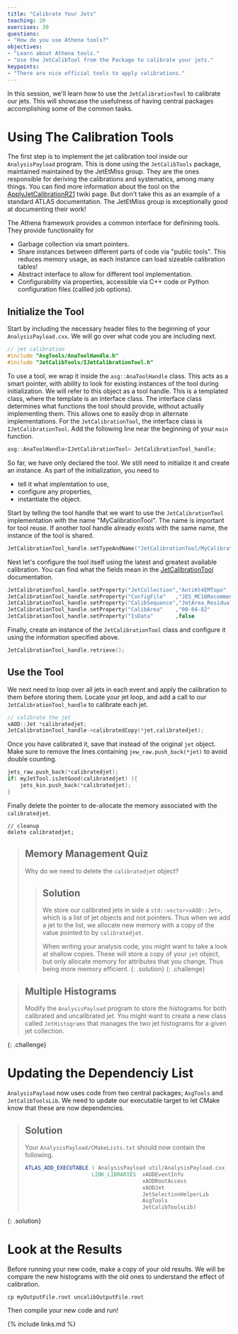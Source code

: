 ```yaml
---
title: "Calibrate Your Jets"
teaching: 20
exercises: 30
questions:
- "How do you use Athena tools?"
objectives:
- "Learn about Athena tools."
- "Use the JetCalibTool from the Package to calibrate your jets."
keypoints:
- "There are nice official tools to apply calibrations."
---
```


In this session, we'll learn how to use the `JetCalibrationTool` to calibrate our jets. This will showcase the usefulness of having central packages accomplishing some of the common tasks.

# Using The Calibration Tools
The first step is to implement the jet calibration tool inside our `AnalysisPayload` program. This is done using the `JetCalibTools` package, maintained maintained by the JetEtMiss group. They are the ones responsible for deriving the calibrations and systematics, among many things. You can find more information about the tool on the [ApplyJetCalibrationR21](https://twiki.cern.ch/twiki/bin/view/AtlasProtected/ApplyJetCalibrationR21) twiki page. But don't take this as an example of a standard ATLAS documentation. The JetEtMiss group is exceptionally good at documenting their work!

The Athena framework provides a common interface for definining tools. They provide functionality for
- Garbage collection via smart pointers.
- Share instances between different parts of code via "public tools". This reduces memory usage, as each instance can load sizeable calibration tables!
- Abstract interface to allow for different tool implementation.
- Configurability via properties, accessible via C++ code or Python configuration files (callled job options).

## Initialize the Tool
Start by including the necessary header files to the beginning of your `AnalysisPayload.cxx`. We will go over what code you are including next.

```c++
// jet calibration
#include "AsgTools/AnaToolHandle.h"
#include "JetCalibTools/IJetCalibrationTool.h"
```

To use a tool, we wrap it inside the `asg::AnaToolHandle` class. This acts as a smart pointer, with ability to look for existing instances of the tool during initialization. We will refer to this object as a tool handle. This is a templated class, where the template is an interface class. The interface class determines what functions the tool should provide, without actually implementing them. This allows one to easily drop in alternate implementations. For the `JetCalibrationTool`, the interface class is `IJetCalibrationTool`. Add the following line near the beginning of your `main` function.

```c++
asg::AnaToolHandle<IJetCalibrationTool> JetCalibrationTool_handle;
```

So far, we have only declared the tool. We still need to initialize it and create an instance. As part of the initialization, you need to
- tell it what implemtation to use,
- configure any properties,
- instantiate the object.

Start by telling the tool handle that we want to use the `JetCalibrationTool` implementation with the name "MyCalibrationTool". The name is important for tool reuse. If another tool handle already exists with the same name, the instance of the tool is shared.
```c++
JetCalibrationTool_handle.setTypeAndName("JetCalibrationTool/MyCalibrationTool");
```

Next let's configure the tool itself using the latest and greatest available calibration. You can find what the fields mean in the [JetCalibrationTool](https://twiki.cern.ch/twiki/bin/view/AtlasProtected/ApplyJetCalibrationR21) documentation.
```c++
JetCalibrationTool_handle.setProperty("JetCollection","AntiKt4EMTopo"                                                  );
JetCalibrationTool_handle.setProperty("ConfigFile"   ,"JES_MC16Recommendation_Consolidated_EMTopo_Apr2019_Rel21.config");
JetCalibrationTool_handle.setProperty("CalibSequence","JetArea_Residual_EtaJES_GSC_Smear"                              );
JetCalibrationTool_handle.setProperty("CalibArea"    ,"00-04-82"                                                       );
JetCalibrationTool_handle.setProperty("IsData"       ,false                                                            );
```

Finally, create an instance of the `JetCalibrationTool` class and configure it using the information specified above.
```c++
JetCalibrationTool_handle.retrieve();
```

## Use the Tool
We next need to loop over all jets in each event and apply the calibration to them before storing them. Locate your jet loop, and add a call to our `JetCalibrationTool_handle` to calibrate each jet.

```c++
// calibrate the jet
xAOD::Jet *calibratedjet;
JetCalibrationTool_handle->calibratedCopy(*jet,calibratedjet);
```

Once you have calibrated it, save that instead of the original `jet` object. Make sure to remove the lines containing `jew_raw.push_back(*jet)` to avoid double counting.
```c++
jets_raw.push_back(*calibratedjet);
if( myJetTool.isJetGood(calibratedjet) ){
    jets_kin.push_back(*calibratedjet);
}
```

Finally delete the pointer to de-allocate the memory associated with the `calibratedjet`.
```
// cleanup
delete calibratedjet;
```

> ## Memory Management Quiz
>
> Why do we need to delete the `calibratedjet` object?
>
> > ## Solution
> >
> > We store our calibrated jets in side a `std::vector<xAOD::Jet>`, which is a list of jet objects and not pointers. Thus when we add a jet to the list, we allocate new memory with a copy of the value pointed to by `calibratedjet`.
> >
> > When writing your analysis code, you might want to take a look at shallow copies. These will store a copy of your `jet` object, but only allocate memory for attributes that you change. Thus being more memory efficient.
> {: .solution}
{: .challenge}


> ## Multiple Histograms
>
> Modify the `AnalysisPayload` program to store the histograms for both calibrated and uncalibrated jet. You might want to create a new class called `JetHistograms` that manages the two jet histograms for a given jet collection.
>
{: .challenge}

# Updating the Dependenciy List
`AnalysisPayload` now uses code from two central packages; `AsgTools` and `JetCalibToolsLib`. We need to update our executable target to let CMake know that these are now dependencies.


> ## Solution
>
> Your `AnalysisPayload/CMakeLists.txt` should now contain the following.
>
> ```cmake
> ATLAS_ADD_EXECUTABLE ( AnalysisPayload util/AnalysisPayload.cxx
>                      LINK_LIBRARIES  xAODEventInfo
>                                      xAODRootAccess
>                                      xAODJet
>                                      JetSelectionHelperLib
>                                      AsgTools
>                                      JetCalibToolsLib)
> ```
>
{: .solution}


# Look at the Results
Before running your new code, make a copy of your old results. We will be compare the new histograms with the old ones to understand the effect of calibration.

```shell
cp myOutputFile.root uncalibOutputFile.root
```

Then compile your new code and run!



{% include links.md %}
